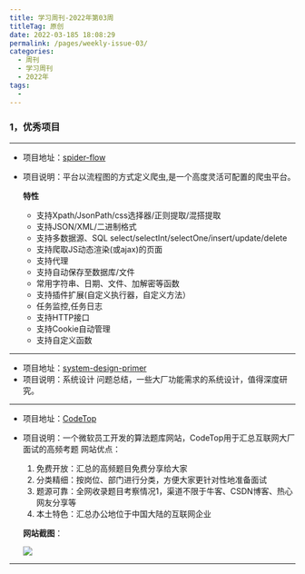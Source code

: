 ```yaml
---
title: 学习周刊-2022年第03周
titleTag: 原创
date: 2022-03-185 18:08:29
permalink: /pages/weekly-issue-03/
categories:
  - 周刊
  - 学习周刊
  - 2022年
tags:
  - 
---
```


### 1，优秀项目
  
---
- 项目地址：[spider-flow](https://gitee.com/ssssssss-team/spider-flow)
- 项目说明：平台以流程图的方式定义爬虫,是一个高度灵活可配置的爬虫平台。

    **特性**

    - 支持Xpath/JsonPath/css选择器/正则提取/混搭提取
    - 支持JSON/XML/二进制格式
    - 支持多数据源、SQL select/selectInt/selectOne/insert/update/delete
    - 支持爬取JS动态渲染(或ajax)的页面
    - 支持代理
    - 支持自动保存至数据库/文件
    - 常用字符串、日期、文件、加解密等函数
    - 支持插件扩展(自定义执行器，自定义方法）
    - 任务监控,任务日志
    - 支持HTTP接口
    - 支持Cookie自动管理
    - 支持自定义函数
---

- 项目地址：[system-design-primer](https://github.com/donnemartin/system-design-primer)
- 项目说明：系统设计 问题总结，一些大厂功能需求的系统设计，值得深度研究。
---
- 项目地址：[CodeTop](https://codetop.cc/home)
- 项目说明：一个微软员工开发的算法题库网站，CodeTop用于汇总互联网大厂面试的高频考题
    网站优点：
    1. 免费开放：汇总的高频题目免费分享给大家
    2. 分类精细：按岗位、部门进行分类，方便大家更针对性地准备面试
    3. 题源可靠：全网收录题目考察情况1，渠道不限于牛客、CSDN博客、热心网友分享等
    4. 本土特色：汇总办公地位于中国大陆的互联网企业

    **网站截图**：

    ![](https://cdn.jsdelivr.net/gh/Say-healer/img/img/20220315174918.png)

---



